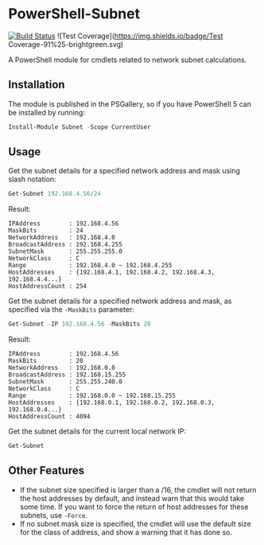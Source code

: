 # PowerShell-Subnet

[![Build Status](https://dev.azure.com/markwragg/GitHub/_apis/build/status/markwragg.PowerShell-Subnet?branchName=master)](https://dev.azure.com/markwragg/GitHub/_build/latest?definitionId=10&branchName=master) ![Test Coverage](https://img.shields.io/badge/Test Coverage-91%25-brightgreen.svg)

A PowerShell module for cmdlets related to network subnet calculations.

## Installation

The module is published in the PSGallery, so if you have PowerShell 5 can be installed by running:

```powershell
Install-Module Subnet -Scope CurrentUser
```

## Usage

Get the subnet details for a specified network address and mask using slash notation:

```powershell
Get-Subnet 192.168.4.56/24
```

Result:

```text
IPAddress        : 192.168.4.56
MaskBits         : 24
NetworkAddress   : 192.168.4.0
BroadcastAddress : 192.168.4.255
SubnetMask       : 255.255.255.0
NetworkClass     : C
Range            : 192.168.4.0 ~ 192.168.4.255
HostAddresses    : {192.168.4.1, 192.168.4.2, 192.168.4.3, 192.168.4.4...}
HostAddressCount : 254
```

Get the subnet details for a specified network address and mask, as specified via the `-MaskBits` parameter:

```powershell
Get-Subnet -IP 192.168.4.56 -MaskBits 20
```

Result:

```text
IPAddress        : 192.168.4.56
MaskBits         : 20
NetworkAddress   : 192.168.0.0
BroadcastAddress : 192.168.15.255
SubnetMask       : 255.255.240.0
NetworkClass     : C
Range            : 192.168.0.0 ~ 192.168.15.255
HostAddresses    : {192.168.0.1, 192.168.0.2, 192.168.0.3, 192.168.0.4...}
HostAddressCount : 4094
```

Get the subnet details for the current local network IP:

```powershell
Get-Subnet
```

## Other Features

- If the subnet size specified is larger than a /16, the cmdlet will not return the host addresses by default, and instead warn that this would take some time.
If you want to force the return of host addresses for these subnets, use `-Force`.
- If no subnet mask size is specified, the cmdlet will use the default size for the class of address, and show a warning that it has done so.
